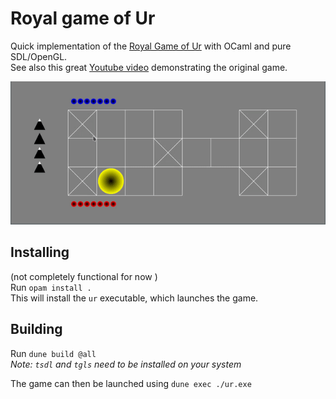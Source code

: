 # Royal game of Ur

Quick implementation of the [Royal Game of Ur](https://en.wikipedia.org/wiki/Royal_Game_of_Ur) with OCaml and pure SDL/OpenGL.  
See also this great [Youtube video](https://www.youtube.com/watch?v=WZskjLq040I) demonstrating the original game.

![animated demonstration](screen.gif)

## Installing

(not completely functional for now )  
Run `opam install .`  
This will install the `ur` executable, which launches the game.

## Building

Run `dune build @all`  
*Note: `tsdl` and `tgls` need to be installed on your system*

The game can then be launched using `dune exec ./ur.exe`

